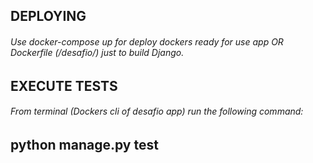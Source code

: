 ## DEPLOYING

###### Use docker-compose up for deploy dockers ready for use app OR Dockerfile (/desafio/) just to build Django.


## EXECUTE TESTS

###### From terminal (Dockers cli of desafio app) run the following command: 
## python manage.py test
